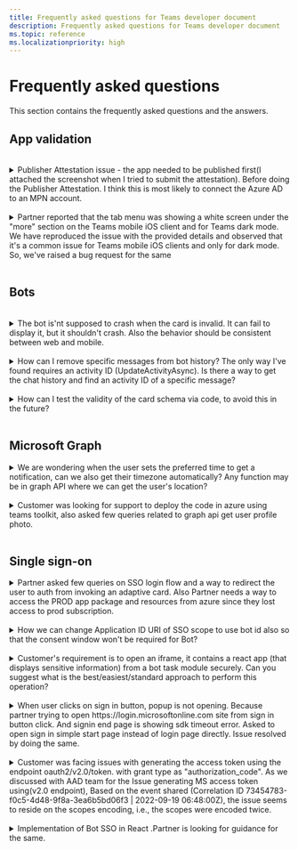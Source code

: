 ```yaml
---
title: Frequently asked questions for Teams developer document
description: Frequently asked questions for Teams developer document
ms.topic: reference
ms.localizationpriority: high
---
```


# Frequently asked questions

This section contains the frequently asked questions and the answers.

## App validation

<br>
<details>
<summary>Publisher Attestation issue - the app needed to be published first(I attached the screenshot when I tried to submit the attestation). Before doing the Publisher Attestation. I think this is most likely to connect the Azure AD to an MPN account.</summary>

Publisher verification overview - Microsoft Entra | Microsoft LearnMark an app as publisher verified - Microsoft Entra | Microsoft Learn
Docs didn't help - had to raise  PC ticket
Resolution-to connect the Azure to MPN settings below developer tab.

</details>
<br>

<details>
<summary>Partner reported that the tab menu was showing a white screen under the "more" section on the Teams mobile iOS client and for Teams dark mode. We have reproduced the issue with the provided details and observed that it's a common issue for Teams mobile iOS clients and only for dark mode. So, we've raised a bug request for the same</summary>

Platform Bug
</details>
<br>

## Bots

<br>
<details>
<summary>The bot is'nt supposed to crash when the card is invalid. It can fail to display it, but it shouldn't crash. Also the behavior should be consistent between web and mobile.</summary>

Work with Universal Actions for Adaptive Cards - Teams | Microsoft Docs to validate.

</details>
<br>

<details>
<summary>How can I remove specific messages from bot history? The only way I've found requires an activity ID (UpdateActivityAsync). Is there a way to get the chat history and find an activity ID of a specific message?</summary>

Use [Delete messages-Bot framework's DeleteActivity](~/bots/how-to/update-and-delete-bot-messages?tabs=dotnet#delete-messages) method.

</details>

<br>
<details>
<summary>How can I test the validity of the card schema via code, to avoid this in the future?</summary>

Provided steps to test/validate adaptive card schema:“Adaptive cards editor(preview)” option from the Teams apps >>Developer portal >> Tools" and asked to refer Schema Explorer | Adaptive Cards.

</details>

<br>

## Microsoft Graph

<details>
<summary>We are wondering when the user sets the preferred time to get a notification, can we also get their timezone automatically? Any function may be in graph API where we can get the user's location?</summary>

<br>
Response:
You can use the following Grap API Get user mailbox settings - Microsoft Graph v1.0 | Microsoft Docs to get the user’s time zone like mentioned below.
• GET /me/mailboxSettings/timeZone
• GET /users/{id|userPrincipalName}/mailboxSettings/timeZone

</details>

<br>
<details>
<summary>Customer was looking for support to deploy the code in azure using teams toolkit, also asked few queries related to graph api get user profile photo.</summary>

<br>
Shared references to deploy the code using toolkit: Create a new Teams app using Teams Toolkit - Teams | Microsoft Docs
TeamsFx Command Line Interface - Teams | Microsoft Docs
Also, provided guidance how they can call Graph API get user profile photo.

</details>

<br>

## Single sign-on

<details>
<summary>Partner asked few queries on SSO login flow and a way to redirect the user to auth from invoking an adaptive card. Also Partner needs a way to access the PROD app package and resources from azure since they lost access to prod subscription.</summary>

<br>
you can open the authentication page in the task module when clicks on the button. We do have a sample for opening the task module on button click mentioned here BotBuilder-Samples/teams_task_module_bot.py at main · microsoft/BotBuilder-Samples (github.com). You can replace the taskInfo.url with your auth page.

</details>

<br>

<details>
<summary>How we can change Application ID URI of SSO scope to use bot id also so that the consent window won't be required for Bot?</summary>

<br>
[Register your app on Azure AD](/bots/how-to/authentication/auth-aad-sso-bots#register-your-app-through-the-azure-ad-portal)

</details>

<br>
<details>
<summary>Customer's requirement is to open an iframe, it contains a react app (that displays sensitive information) from a bot task module securely. Can you suggest what is the best/easiest/standard approach to perform this operation?</summary>

<br>

Implement react page with tab SSO and render the content as required. You can open the same tab URL as task module from Bot.
</details>

<br>
<details>
<summary>When user clicks on sign in button, popup is not opening. Because partner trying to open https://login.microsoftonline.com site from sign in button click. And signin end page is showing sdk timeout error. Asked to open sign in simple start page instead of login page directly. Issue resolved by doing the same.</summary>

<br>
No resolution required.

</details>

<br>
<details>
<summary>Customer was facing issues with generating the access token using the endpoint oauth2/v2.0/token. with grant type as "authorization_code".
As we discussed with AAD team for the Issue generating MS access token using(v2.0 endpoint),
Based on the event shared (Correlation ID 73454783-f0c5-4d48-9f8a-3ea6b5bd06f3 | 2022-09-19 06:48:00Z), the issue seems to reside on the scopes encoding, i.e., the scopes were encoded twice. </summary>

<br>
Configure the application you're using to only execute HTML encoding of the scopes once, so the scopes can be correctly sent and evaluated by AAD.

</details>

<br>

<details>
<summary>Implementation of Bot SSO in React .Partner is looking for guidance for the same.</summary>

<br>
Code samples which has been shared is in .net /Node js.

</details>

<br>

